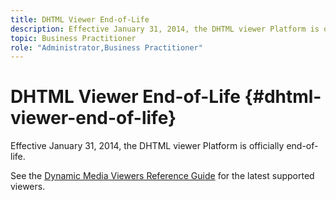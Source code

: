 ```yaml
---
title: DHTML Viewer End-of-Life
description: Effective January 31, 2014, the DHTML viewer Platform is officially end-of-life.
topic: Business Practitioner
role: "Administrator,Business Practitioner"
---
```


# DHTML Viewer End-of-Life {#dhtml-viewer-end-of-life}

Effective January 31, 2014, the DHTML viewer Platform is officially end-of-life.

See the [Dynamic Media Viewers Reference Guide](https://experienceleague.adobe.com/docs/dynamic-media-developer-resources/library/home.html) for the latest supported viewers.